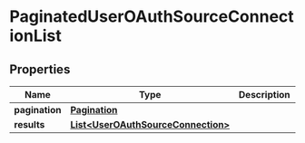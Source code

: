 

# PaginatedUserOAuthSourceConnectionList


## Properties

| Name | Type | Description | Notes |
|------------ | ------------- | ------------- | -------------|
|**pagination** | [**Pagination**](Pagination.md) |  |  |
|**results** | [**List&lt;UserOAuthSourceConnection&gt;**](UserOAuthSourceConnection.md) |  |  |



